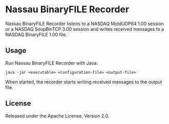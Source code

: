 Nassau BinaryFILE Recorder
==========================

Nassau BinaryFILE Recorder listens to a NASDAQ MoldUDP64 1.00 session or
a NASDAQ SoupBinTCP 3.00 session and writes received messages to a NASDAQ
BinaryFILE 1.00 file.


Usage
-----

Run Nassau BinaryFILE Recorder with Java:

    java -jar <executable> <configuration-file> <output-file>

When started, the recorder starts writing received messages to the output
file.


License
-------

Released under the Apache License, Version 2.0.
